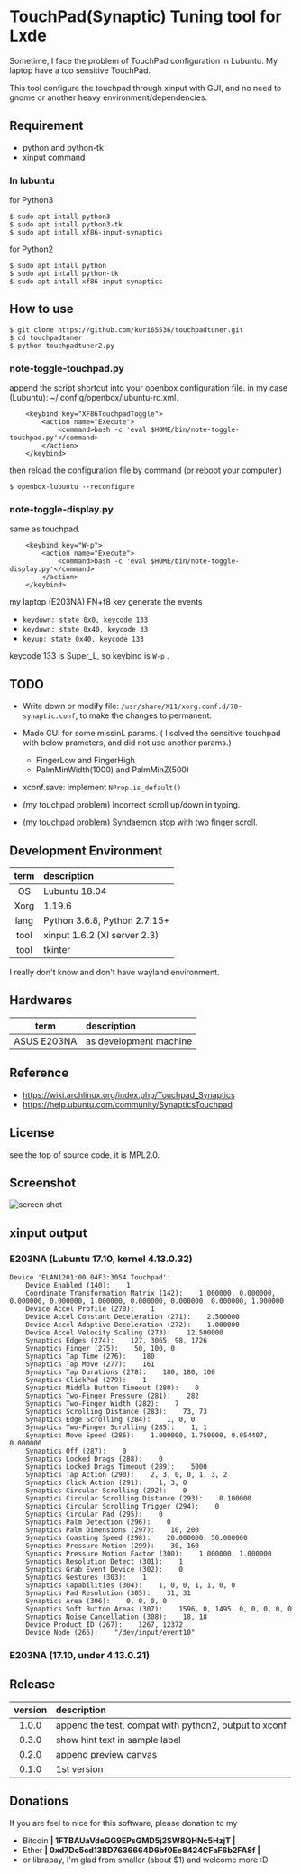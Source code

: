 TouchPad(Synaptic) Tuning tool for Lxde
===============================================================================
Sometime, I face the problem of TouchPad configuration in Lubuntu.
My laptop have a too sensitive TouchPad.

This tool configure the touchpad through xinput with GUI,
and no need to gnome or another heavy environment/dependencies.


Requirement
-----------------------------------------
- python and python-tk
- xinput command

### In lubuntu

for Python3

```
$ sudo apt intall python3
$ sudo apt intall python3-tk
$ sudo apt intall xf86-input-synaptics
```

for Python2

```
$ sudo apt intall python
$ sudo apt intall python-tk
$ sudo apt intall xf86-input-synaptics
```


How to use
-----------------------------------------
```
$ git clone https://github.com/kuri65536/touchpadtuner.git
$ cd touchpadtuner
$ python touchpadtuner2.py
```

### note-toggle-touchpad.py
append the script shortcut into your openbox configuration file.
in my case (Lubuntu): ~/.config/openbox/lubuntu-rc.xml.

```
    <keybind key="XF86TouchpadToggle">
        <action name="Execute">
            <command>bash -c 'eval $HOME/bin/note-toggle-touchpad.py'</command>
        </action>
    </keybind>
```

then reload the configuration file by command (or reboot your computer.)

```
$ openbox-lubuntu --reconfigure
```

### note-toggle-display.py
same as touchpad.

```
    <keybind key="W-p">
        <action name="Execute">
            <command>bash -c 'eval $HOME/bin/note-toggle-display.py'</command>
        </action>
    </keybind>
```

my laptop (E203NA) FN+f8 key generate the events

- `keydown: state 0x0, keycode 133`
- `keydown: state 0x40, keycode 33`
- `keyup: state 0x40, keycode 133`

keycode 133 is Super_L, so keybind is `W-p` .


TODO
-----------------------------------------
- Write down or modify file: `/usr/share/X11/xorg.conf.d/70-synaptic.conf`,
    to make the changes to permanent.
- Made GUI for some missinL params. (
    I solved the sensitive touchpad with below prameters,
    and did not use another params.)

    - FingerLow and FingerHigh
    - PalmMinWidth(1000) and PalmMinZ(500)

- xconf.save: implement `NProp.is_default()`
- (my touchpad problem) Incorrect scroll up/down in typing.
- (my touchpad problem) Syndaemon stop with two finger scroll.


Development Environment
-----------------------------------------

| term | description   |
|:----:|:--------------|
| OS   | Lubuntu 18.04 |
| Xorg | 1.19.6        |
| lang | Python 3.6.8, Python 2.7.15+ |
| tool | xinput 1.6.2 (XI server 2.3) |
| tool | tkinter       |

I really don't know and don't have wayland environment.


Hardwares
-----------------------------------------

| term        | description   |
|:-----------:|:--------------|
| ASUS E203NA | as development machine |


Reference
-----------------------------------------
- https://wiki.archlinux.org/index.php/Touchpad_Synaptics
- https://help.ubuntu.com/community/SynapticsTouchpad


License
-----------------------------------------
see the top of source code, it is MPL2.0.


Screenshot
-----------------------------------------
![screen shot](https://github.com/kuri65536/touchpadtuner/blob/document-resources/screenshot-1.png)


xinput output
-----------------------------------------
### E203NA (Lubuntu 17.10, kernel 4.13.0.32)
<!-- {{{2 -->

```
Device 'ELAN1201:00 04F3:3054 Touchpad':
    Device Enabled (140):    1
    Coordinate Transformation Matrix (142):    1.000000, 0.000000, 0.000000, 0.000000, 1.000000, 0.000000, 0.000000, 0.000000, 1.000000
    Device Accel Profile (270):    1
    Device Accel Constant Deceleration (271):    2.500000
    Device Accel Adaptive Deceleration (272):    1.000000
    Device Accel Velocity Scaling (273):    12.500000
    Synaptics Edges (274):    127, 3065, 98, 1726
    Synaptics Finger (275):    50, 100, 0
    Synaptics Tap Time (276):    180
    Synaptics Tap Move (277):    161
    Synaptics Tap Durations (278):    180, 180, 100
    Synaptics ClickPad (279):    1
    Synaptics Middle Button Timeout (280):    0
    Synaptics Two-Finger Pressure (281):    282
    Synaptics Two-Finger Width (282):    7
    Synaptics Scrolling Distance (283):    73, 73
    Synaptics Edge Scrolling (284):    1, 0, 0
    Synaptics Two-Finger Scrolling (285):    1, 1
    Synaptics Move Speed (286):    1.000000, 1.750000, 0.054407, 0.000000
    Synaptics Off (287):    0
    Synaptics Locked Drags (288):    0
    Synaptics Locked Drags Timeout (289):    5000
    Synaptics Tap Action (290):    2, 3, 0, 0, 1, 3, 2
    Synaptics Click Action (291):    1, 3, 0
    Synaptics Circular Scrolling (292):    0
    Synaptics Circular Scrolling Distance (293):    0.100000
    Synaptics Circular Scrolling Trigger (294):    0
    Synaptics Circular Pad (295):    0
    Synaptics Palm Detection (296):    0
    Synaptics Palm Dimensions (297):    10, 200
    Synaptics Coasting Speed (298):    20.000000, 50.000000
    Synaptics Pressure Motion (299):    30, 160
    Synaptics Pressure Motion Factor (300):    1.000000, 1.000000
    Synaptics Resolution Detect (301):    1
    Synaptics Grab Event Device (302):    0
    Synaptics Gestures (303):    1
    Synaptics Capabilities (304):    1, 0, 0, 1, 1, 0, 0
    Synaptics Pad Resolution (305):    31, 31
    Synaptics Area (306):    0, 0, 0, 0
    Synaptics Soft Button Areas (307):    1596, 0, 1495, 0, 0, 0, 0, 0
    Synaptics Noise Cancellation (308):    18, 18
    Device Product ID (267):    1267, 12372
    Device Node (266):    "/dev/input/event10"
```

<!-- }}} -->

### E203NA (17.10, under 4.13.0.21) <!-- {{{2 -->


Release
-----------------------------------------
| version | description |
|:-------:|:---|
| 1.0.0   | append the test, compat with python2, output to xconf |
| 0.3.0   | show hint text in sample label |
| 0.2.0   | append preview canvas |
| 0.1.0   | 1st version |


Donations
---------------------
If you are feel to nice for this software, please donation to my

- Bitcoin **| 1FTBAUaVdeGG9EPsGMD5j2SW8QHNc5HzjT |**
- Ether **| 0xd7Dc5cd13BD7636664D6bf0Ee8424CFaF6b2FA8f |**
- or librapay, I'm glad from smaller (about $1) and welcome more :D

<!--
vi: ft=markdown:et:fdm=marker
-->
